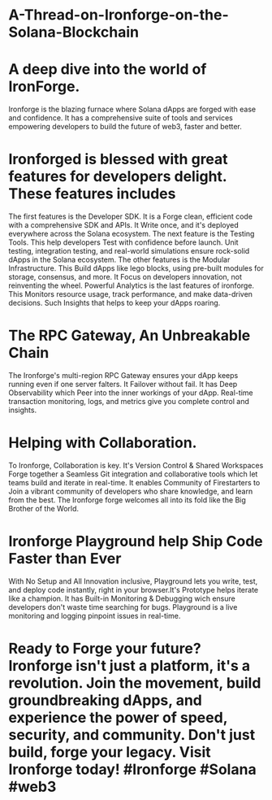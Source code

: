 # A-Thread-on-Ironforge-on-the-Solana-Blockchain
# A deep dive into the world of IronForge.
Ironforge is the blazing furnace where Solana dApps are forged with ease and confidence. It has a comprehensive suite of tools and services empowering developers to build the future of web3, faster and better.
# Ironforged is blessed with great features for developers delight. These features includes
The first features is the Developer SDK. It is a Forge clean, efficient code with a comprehensive SDK and APIs. It Write once, and it's deployed everywhere across the Solana ecosystem.
The next feature is the Testing Tools. This help developers Test with confidence before launch. Unit testing, integration testing, and real-world simulations ensure rock-solid dApps in the Solana ecosystem.
The other features is the Modular Infrastructure. This Build dApps like lego blocks, using pre-built modules for storage, consensus, and more. It Focus on developers innovation, not reinventing the wheel.
Powerful Analytics is the last features of ironforge. This Monitors resource usage, track performance, and make data-driven decisions. Such Insights that helps to keep your dApps roaring.
# The RPC Gateway, An Unbreakable Chain
The Ironforge's multi-region RPC Gateway ensures your dApp keeps running even if one server falters. It Failover without fail. It has Deep Observability which Peer into the inner workings of your dApp. Real-time transaction monitoring, logs, and metrics give you complete control and insights.
# Helping with Collaboration.
To Ironforge, Collaboration is key. It's Version Control & Shared Workspaces Forge together a Seamless Git integration and collaborative tools which let teams build and iterate in real-time. It enables Community of Firestarters to Join a vibrant community of developers who share knowledge, and learn from the best. The Ironforge forge welcomes all into its fold like the Big Brother of the World.
# Ironforge Playground help Ship Code Faster than Ever
With No Setup and All Innovation inclusive, Playground lets you write, test, and deploy code instantly, right in your browser.It's Prototype helps iterate like a champion. It has Built-in Monitoring & Debugging wich ensure developers don't waste time searching for bugs. Playground is a live monitoring and logging pinpoint issues in real-time.
# Ready to Forge your future? Ironforge isn't just a platform, it's a revolution. Join the movement, build groundbreaking dApps, and experience the power of speed, security, and community. Don't just build, forge your legacy. Visit Ironforge today! #Ironforge #Solana #web3



